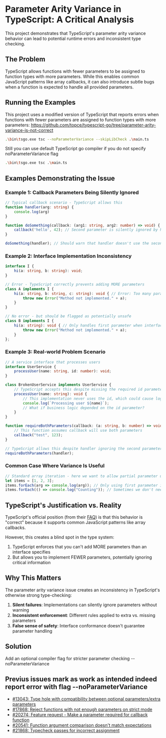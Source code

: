 # Parameter Arity Variance in TypeScript: A Critical Analysis

This project demonstrates that TypeScript's parameter arity variance behavior can lead to potential runtime errors and inconsistent type checking.

## The Problem

TypeScript allows functions with fewer parameters to be assigned to function types with more parameters. While this enables common JavaScript patterns like array callbacks, it can also introduce subtle bugs when a function is expected to handle all provided parameters.

## Running the Examples

This project uses a modified version of TypeScript that reports errors 
when functions with fewer parameters are assigned to function types with more parameters:
https://github.com/topce/typescript-go/tree/parameter-arity-variance-is-not-correct

```bash
.\bin\tsgo.exe tsc --noParameterVariance --skipLibCheck .\main.ts 
```

Still you can use default TypeScript go compiler if you do not specify noParameterVariance flag

```bash
.\bin\tsgo.exe tsc .\main.ts 
```

## Examples Demonstrating the Issue

### Example 1: Callback Parameters Being Silently Ignored

```typescript
// Typical callback scenario - TypeScript allows this
function handler(arg: string) {
    console.log(arg)
}

function doSomething(callback: (arg1: string, arg2: number) => void) {
    callback('hello', 42); // Second parameter is silently ignored by handler
}

doSomething(handler); // Should warn that handler doesn't use the second parameter
```

### Example 2: Interface Implementation Inconsistency

```ts
interface I {
    hi(a: string, b: string): void;
}

// Error - TypeScript correctly prevents adding MORE parameters
class A implements I {
    hi(a: string, b: string, c: string): void { // Error: Too many parameters
        throw new Error("Method not implemented." + a);
    }
}

// No error - but should be flagged as potentially unsafe
class B implements I {
    hi(a: string): void { // Only handles first parameter when interface requires two
        throw new Error("Method not implemented." + a);
    }
};
```

### Example 3: Real-world Problem Scenario

```ts
// A service interface that processes users
interface UserService {
    processUser(name: string, id: number): void;
}

class BrokenUserService implements UserService {
    // TypeScript accepts this despite missing the required id parameter
    processUser(name: string): void {
        // This implementation never uses the id, which could cause logic errors
        console.log(`Processing user ${name}`);
        // What if business logic depended on the id parameter?
    }
}

function requireBothParameters(callback: (a: string, b: number) => void) {
    // This function assumes callback will use both parameters
    callback("test", 123);
}

// TypeScript allows this despite handler ignoring the second parameter
requireBothParameters(handler);
```

### Common Case Where Variance Is Useful

```ts
// Standard array iteration - here we want to allow partial parameter usage
let items = [1, 2, 3];
items.forEach(arg => console.log(arg)); // Only using first parameter is fine
items.forEach(() => console.log("Counting")); // Sometimes we don't need parameters at all
```

## TypeScript's Justification vs. Reality

TypeScript's official position (from their [FAQ](https://github.com/Microsoft/TypeScript/wiki/FAQ#parameter-arity-variance-is-correct)) is that this behavior is "correct" because it supports common JavaScript patterns like array callbacks.

However, this creates a blind spot in the type system:

1. TypeScript enforces that you can't add MORE parameters than an interface specifies
2. But allows you to implement FEWER parameters, potentially ignoring critical information

## Why This Matters

The parameter arity variance issue creates an inconsistency in TypeScript's otherwise strong type-checking:

1. **Silent failures**: Implementations can silently ignore parameters without warning
2. **Inconsistent enforcement**: Different rules applied to extra vs. missing parameters
3. **False sense of safety**: Interface conformance doesn't guarantee parameter handling

## Solution

Add an optional compiler flag for stricter parameter checking
--noParameterVariance

## Previus issues mark as work as intended indeed report error with flag --noParameterVariance

- [#13043: Type hole with compatibility between optional parameters/extra parameters](https://github.com/microsoft/TypeScript/issues/13043)
- [#17868: Reject functions with not enough parameters on strict mode](https://github.com/microsoft/TypeScript/issues/17868)
- [#20274: Feature request - Make a parameter required for callback function](https://github.com/microsoft/TypeScript/issues/20274)
- [#20541: Function argument comparison doesn't match expectations](https://github.com/microsoft/TypeScript/issues/20541)
- [#21868: Typecheck passes for incorrect assignment](https://github.com/microsoft/TypeScript/issues/21868)

